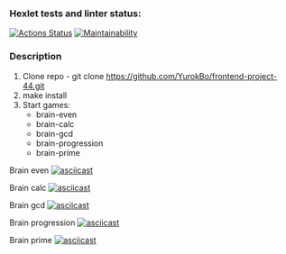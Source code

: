 ### Hexlet tests and linter status:
[![Actions Status](https://github.com/YurokBo/frontend-project-44/workflows/hexlet-check/badge.svg)](https://github.com/YurokBo/frontend-project-44/actions)
[![Maintainability](https://api.codeclimate.com/v1/badges/26ba5534b04707b04e84/maintainability)](https://codeclimate.com/github/YurokBo/frontend-project-44/maintainability)

### Description
1. Clone repo - git clone https://github.com/YurokBo/frontend-project-44.git
2. make install
3. Start games: 
   - brain-even
   - brain-calc
   - brain-gcd
   - brain-progression
   - brain-prime

Brain even
[![asciicast](https://asciinema.org/a/x7AXCFLi6JV0H1HbfF4XNrnWT.svg)](https://asciinema.org/a/x7AXCFLi6JV0H1HbfF4XNrnWT)

Brain calc
[![asciicast](https://asciinema.org/a/NyAsmDLmVU0pujTqGhXuo3xvA.svg)](https://asciinema.org/a/NyAsmDLmVU0pujTqGhXuo3xvA)

Brain gcd
[![asciicast](https://asciinema.org/a/WYdV05nTEZKTOB92NPJB9rAi7.svg)](https://asciinema.org/a/WYdV05nTEZKTOB92NPJB9rAi7)

Brain progression
[![asciicast](https://asciinema.org/a/GyU6l7Fv6DAkoLBrOKKQknRuW.svg)](https://asciinema.org/a/GyU6l7Fv6DAkoLBrOKKQknRuW)

Brain prime
[![asciicast](https://asciinema.org/a/qiyJc8xll5q0F5hguzfzp0N6y.svg)](https://asciinema.org/a/qiyJc8xll5q0F5hguzfzp0N6y)
